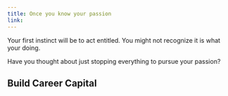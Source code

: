 ```yaml
---
title: Once you know your passion 
link:
---
```


Your first instinct will be to act entitled. You might not recognize it is what your doing.

Have you thought about just stopping everything to pursue your passion?  



## Build Career Capital 